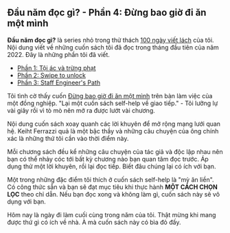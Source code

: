 ## Đầu năm đọc gì? - Phần 4: Đừng bao giờ đi ăn một mình

**Đầu năm đọc gì?** là series nhỏ trong thử thách [100 ngày viết lách](https://nanacoder.hashnode.dev/series/100-days-of-challenge) của tôi. Nội dung viết về những cuốn sách tôi đã đọc trong tháng đầu tiên của năm 2022. Đây là những phần tôi đã viết.

- [Phần 1: Tội ác và trừng phạt](https://nanacoder.hashnode.dev/dau-nam-doc-gi-phan-1-toi-ac-va-trung-phat)
- [Phần 2: Swipe to unlock](https://nanacoder.hashnode.dev/dau-nam-doc-gi-phan-2-swipe-to-unlock)
- [Phần 3: Staff Engineer's Path](https://nanacoder.hashnode.dev/dau-nam-doc-gi-phan-3-staff-engineers-path)

Tôi tình cờ thấy cuốn [Đừng bao giờ đi ăn một mình]() trên bàn làm việc của một đồng nghiệp. "Lại một cuốn sách self-help về giao tiếp." - Tôi lưỡng lự vài giây rồi vì tò mò nên mở ra được lướt vài chương.

Nội dung cuốn sách xoay quanh các lời khuyên để mở rộng mạng lưới quan hệ. Keiht Ferrazzi quả là một bậc thầy và những câu chuyện của ông chính xác là những thứ tôi cần vào thời điểm này.

Mỗi chương sách đều kể những câu chuyện của tác giả và độc lập nhau nên bạn có thể nhảy cóc tới bất kỳ chương nào bạn quan tâm đọc trước. Áp dụng thử một lời khuyên, rồi lại đọc tiếp. Biết đâu chúng lại có ích với bạn.

Một trong những đặc điểm tôi thích ở cuốn sách self-help là "mỳ ăn liền". Có công thức sẵn và bạn sẽ đạt mục tiêu khi thực hành **MỘT CÁCH CHỌN LỌC** theo chỉ dẫn. Nếu bạn đọc xong và không làm gì, cuốn sách này sẽ vô dụng với bạn.

Hôm nay là ngày đi làm cuối cùng trong năm của tôi. Thật mừng khi mang được thứ gì có ích về nhà. À mà cuốn sách này có bìa đỏ đấy.